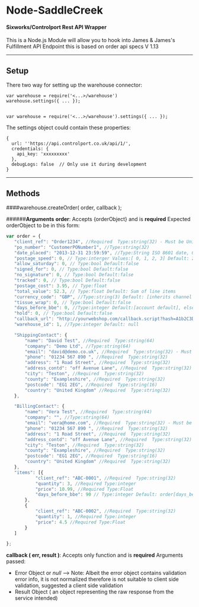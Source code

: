 Node-SaddleCreek
===================
#### Sixworks/Controlport Rest API Wrapper
This is a Node.js Module will allow you to hook into James & James's Fulfillment API Endpoint this is based on order api specs V 1.13 

----------

Setup
-------

There two way for setting up the warehouse connector:
    
    var warehouse = require('<...>/warehouse')
    warehouse.settings({ ... });


    var warehouse = require('<...>/warehouse').settings({ ... });


The settings object could contain these properties:

    { 
      url: ''https://api.controlport.co.uk/api/1/',
      credentials: {
        api_key: 'xxxxxxxxx'
      },
      debugLogs: false  // Only use it during development 
    }


----------


Methods
-------

####warehouse.createOrder( order, callback );

######**Arguments**
**order**: 
 Accepts {orderObject} and is **required**
 Expected orderObject to be in this form:
 
 ```javascript
var order = {
    "client_ref": "Order1234", //Required  Type:string(32) - Must be Unique
    "po_number": "CustomerPONumber1", //Type:string(32)
    "date_placed": "2013-12-31 23:59:59", //Type:String ISO 8601 date, GMT (+0:00) Default: NOW 
    "postage_speed": 0, // Type:interger Values:[ 0, 1, 2, 3] Default: 2
    "allow_saturday": 0, // Type:bool Default:false
    "signed_for": 0, // Type:bool Default:false
    "no_signature": 0, // Type:bool Default:false
    "tracked": 0, // Type:bool Default:false
    "postage_cost": 3.95, // Type:float
    "total_value": 52.3, // Type:float Default: Sum of line items
    "currency_code": "GBP", //Type:string(3) Default: [inherits channel or account default] Valid: alpha-3 ISO 4217 currency code	
    "tissue_wrap": 0, // Type:bool Default:false
    "days_before_bbe": 0, //Type:integer Default:[account default], else 0
    "hold": 0, // Type:bool Default:false
    "callback_url": "http://yourwebshop.com/callback.script?hash=A1b2C3D4", //Type:string(200) - Must be valid url
    "warehouse_id": 1, //Type:integer Default: null

    "ShippingContact": {
        "name": "David Test", //Required  Type:string(64)
        "company": "Demo Ltd", //Type:string(64)
        "email": "david@demo.co.uk", //Required  Type:string(32) - Must be a vaild email
        "phone": "01234 567 890	", //Required  Type:string(32)
        "address": "1 Road Street", //Required  Type:string(32)
        "address_contd": "off Avenue Lane", //Required  Type:string(32)
        "city": "Teston", //Required  Type:string(32)
        "county": "Exampleshire", //Required  Type:string(32)
        "postcode": "EG1 2EG", //Required  Type:string(16)
        "country": "United Kingdom" //Required  Type:string(32)
    },

    "BillingContact": {
        "name": "Vera Test", //Required  Type:string(64)
        "company": "", //Type:string(64)
        "email": "vera@home.com", //Required  Type:string(32) - Must be a vaild email
        "phone": "01234 567 890	", //Required  Type:string(32)
        "address": "1 Road Street", //Required  Type:string(32)
        "address_contd": "off Avenue Lane", //Required  Type:string(32)
        "city": "Teston", //Required  Type:string(32)
        "county": "Exampleshire", //Required  Type:string(32)
        "postcode": "EG1 2EG", //Required  Type:string(16)
        "country": "United Kingdom" //Required  Type:string(32)
    },
    "items": [{
            "client_ref": "ABC-0001", //Required  Type:string(32)
            "quantity": 3, //Required Type:integer
            "price": 10.99, //Required Type:Float
            "days_before_bbe": 90 // Type:integer Default: order[days_before_bbe]
        },
        {
            "client_ref": "ABC-0002", //Required  Type:string(32)
            "quantity": 1, //Required Type:integer
            "price": 4.5 //Required Type:Float
        }
    ]

};
```
 
**callback ( err, result )**: 
 Accepts only function and is **required**
 Arguments passed: 
 - Error Object or *null* --> Note: Albeit the error object contains validation error info, it is not normalized therefore is not suitable to client side validation, suggested a client side validation
 - Result Object ( an object representing the raw response from the service intended) 
 